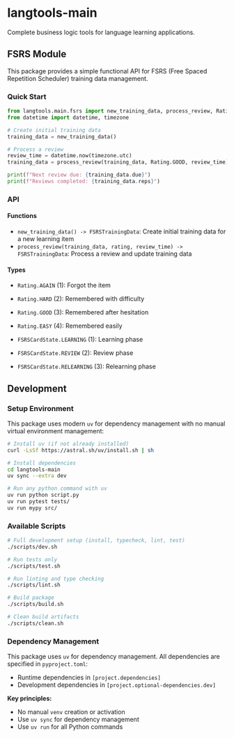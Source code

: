 # langtools-main

Complete business logic tools for language learning applications.

## FSRS Module

This package provides a simple functional API for FSRS (Free Spaced Repetition Scheduler) training data management.

### Quick Start

```python
from langtools.main.fsrs import new_training_data, process_review, Rating
from datetime import datetime, timezone

# Create initial training data
training_data = new_training_data()

# Process a review
review_time = datetime.now(timezone.utc)
training_data = process_review(training_data, Rating.GOOD, review_time)

print(f"Next review due: {training_data.due}")
print(f"Reviews completed: {training_data.reps}")
```

### API

#### Functions

- `new_training_data() -> FSRSTrainingData`: Create initial training data for a new learning item
- `process_review(training_data, rating, review_time) -> FSRSTrainingData`: Process a review and update training data

#### Types

- `Rating.AGAIN` (1): Forgot the item
- `Rating.HARD` (2): Remembered with difficulty  
- `Rating.GOOD` (3): Remembered after hesitation
- `Rating.EASY` (4): Remembered easily

- `FSRSCardState.LEARNING` (1): Learning phase
- `FSRSCardState.REVIEW` (2): Review phase
- `FSRSCardState.RELEARNING` (3): Relearning phase

## Development

### Setup Environment

This package uses modern `uv` for dependency management with no manual virtual environment management:

```bash
# Install uv (if not already installed)
curl -LsSf https://astral.sh/uv/install.sh | sh

# Install dependencies
cd langtools-main
uv sync --extra dev

# Run any python command with uv
uv run python script.py
uv run pytest tests/
uv run mypy src/
```

### Available Scripts

```bash
# Full development setup (install, typecheck, lint, test)
./scripts/dev.sh

# Run tests only
./scripts/test.sh

# Run linting and type checking
./scripts/lint.sh

# Build package
./scripts/build.sh

# Clean build artifacts
./scripts/clean.sh
```

### Dependency Management

This package uses `uv` for dependency management. All dependencies are specified in `pyproject.toml`:
- Runtime dependencies in `[project.dependencies]`
- Development dependencies in `[project.optional-dependencies.dev]`

**Key principles:**
- No manual `venv` creation or activation
- Use `uv sync` for dependency management
- Use `uv run` for all Python commands